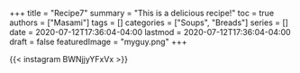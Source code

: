 +++
title = "Recipe7"
summary = "This is a delicious recipe!"
toc = true
authors = ["Masami"]
tags = []
categories = ["Soups", "Breads"]
series = []
date = 2020-07-12T17:36:04-04:00
lastmod = 2020-07-12T17:36:04-04:00
draft = false
featuredImage = "myguy.png"
+++

{{< instagram BWNjjyYFxVx >}}
